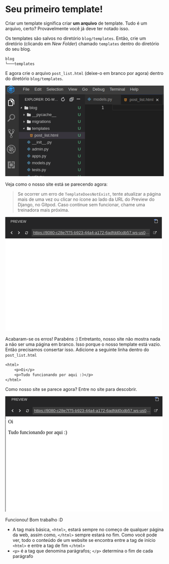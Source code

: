 # Seu primeiro template!

Criar um template significa criar **um arquivo** de template. Tudo é um arquivo, certo? Provavelmente você já deve ter notado isso.

Os templates são salvos no diretório `blog/templates`. Então, crie um diretório \(clicando em _New Folder_\) chamado `templates` dentro do diretório do seu blog.

```text
blog
└───templates
```

E agora crie o arquivo `post_list.html` \(deixe-o em branco por agora\) dentro do diretório `blog/templates`.

![](../.gitbook/assets/screenshot-from-2020-03-11-21-27-51.png)

Veja como o nosso site está se parecendo agora:

> Se ocorrer um erro de `TemplateDoesNotExist`, tente atualizar a página mais de uma vez ou clicar no ícone ao lado da URL do Preview do Django, no Gitpod. Caso continue sem funcionar, chame uma treinadora mais próxima.

![](../.gitbook/assets/screenshot-from-2020-03-11-21-28-53.png)

Acabaram-se os erros! Parabéns :\) Entretanto, nosso site não mostra nada a não ser uma página em branco. Isso porque o nosso template está vazio. Então precisamos consertar isso. Adicione a seguinte linha dentro do `post_list.html`

```markup
<html>
    <p>Oi</p>
    <p>Tudo funcionando por aqui :)</p>
</html>
```

Como nosso site se parece agora? Entre no site para descobrir.

![](../.gitbook/assets/screenshot-from-2020-03-11-21-29-06.png)

Funcionou! Bom trabalho :D

* A tag mais básica, `<html>`, estará sempre no começo de qualquer página da web, assim como, `</html>` sempre estará no fim. Como você pode ver, todo o conteúdo de um website se encontra entre a tag de início `<html>` e entre a tag de fim `</html>`
* `<p>` é a tag que denomina parágrafos; `</p>` determina o fim de cada parágrafo

